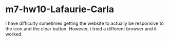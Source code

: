 # m7-hw10-Lafaurie-Carla

I have difficulty sometimes getting the website to actually be responsive to the icon and the clear button. However, i tried a different browser and it worked. 
